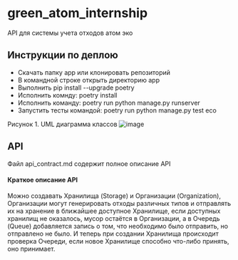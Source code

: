 # green_atom_internship
API для системы учета отходов атом эко


## Инструкции по деплою

* Скачать папку app или клонировать репозиторий
* В командной строке открыть директорию app
* Выполнить pip install --upgrade poetry
* Исполнить комнду: poetry install
* Исполнить команду: poetry run python manage.py runserver
* Запустить тесты командой: poetry run python manage.py test eco



Рисунок 1. UML диаграмма классов
![image](https://github.com/user-attachments/assets/633618c8-2675-4e0e-a3a1-72c5882d4b03)


## API
Файл api_contract.md содержит полное описание API

#### Краткое описание API

Можно создавать Хранилища (Storage) и Организации (Organization), Организации могут генерировать отходы различных типов и отправлять их на хранение в ближайшее доступное Хранилище, если доступных хранилищ не оказалось, мусор остаётся в Организации, а в Очередь (Queue) добавляется запись о том, что необходимо было отправить, но отправлено не было. И теперь при создании Хранилища происходит проверка Очереди, если новое Хранилище способно что-либо принять, оно принимает.  
